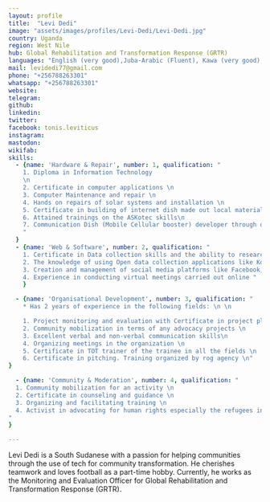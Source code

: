 ```yaml
---
layout: profile
title:  "Levi Dedi"
image: "assets/images/profiles/Levi-Dedi/Levi-Dedi.jpg"
country: Uganda
region: West Nile
hub: Global Rehabilitation and Transformation Response (GRTR)
languages: "English (very good),Juba-Arabic (Fluent), Kawa (very good), Lugbara (good)"
mail: levidedi77@gmail.com
phone: "+256788263301"
whatsapp: "+256788263301"
website: 
telegram: 
github: 
linkedin: 
twitter: 
facebook: tonis.leviticus
instagram: 
mastodon: 
wikifab:
skills:
  - {name: 'Hardware & Repair', number: 1, qualification: "
    1. Diploma in Information Technology
    \n
    2. Certificate in computer applications \n
    3. Computer Maintenance and repair \n
    4. Hands on repairs of solar systems and installation \n
    5. Certificate in building of internet dish made out local materials like mesh wire\n
    6. Attained trainings on the ASKotec skills\n
    7. Communication Dish (Mobile Cellular booster) developer through open source tech\n
    "
  }
  - {name: 'Web & Software', number: 2, qualification: "
    1. Certificate in Data collection skills and the ability to research
    2. The knowledge of using Open data collection applications like Kobo-Collect, cam care, and ODK
    3. Creation and management of social media platforms like Facebook, WhatsApp.
    4. Experience in conducting virtual meetings carried out online "
    }

  - {name: 'Organisational Development', number: 3, qualification: "
    * Has 2 years of experience in the following fields: \n \n

    1. Project monitoring and evaluation with Certificate in project planning and management \n
    2. Community mobilization in terms of any advocacy projects \n
    3. Excellent verbal and non-verbal communication skills\n
    4. Organizing meetings in the organization \n
    5. Certificate in TOT trainer of the trainee in all the fields \n
    6. Certificate in pitching. Training organized by rog agency \n"
}

  - {name: 'Community & Moderation', number: 4, qualification: "
  1. Community mobilization for an activity \n
  2. Certificate in counseling and guidance \n
  3. Organizing and facilitating training \n
  4. Activist in advocating for human rights especially the refugees in knowing their obligations in Uganda \n
"
}

---
```

Levi Dedi is a South Sudanese with a passion for helping communities through the use of tech for community transformation. He cherishes teamwork and loves football as a part-time hobby. Currently, he works as the Monitoring and Evaluation Officer for Global Rehabilitation and Transformation Response (GRTR).
